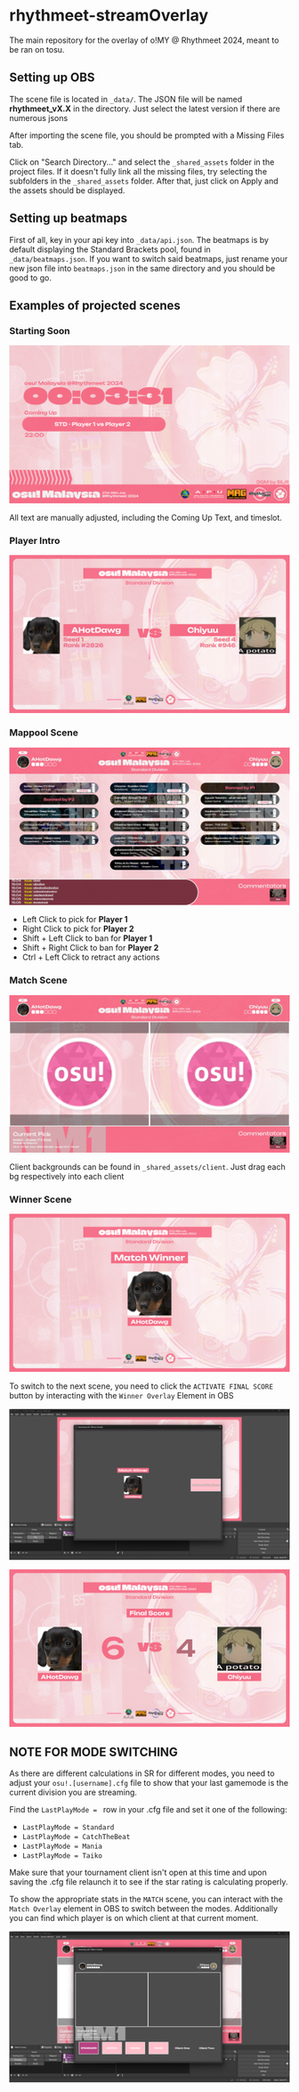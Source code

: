 # rhythmeet-streamOverlay
The main repository for the overlay of o!MY @ Rhythmeet 2024, meant to be ran on tosu.

## Setting up OBS
The scene file is located in `_data/`. The JSON file will be named **rhythmeet_vX.X** in the directory. Just select the latest version if there are numerous jsons

After importing the scene file, you should be prompted with a Missing Files tab.

Click on "Search Directory..." and select the `_shared_assets` folder in the project files. If it doesn't fully link all the missing files, try selecting the subfolders in the `_shared_assets` folder. After that, just click on Apply and the assets should be displayed.

## Setting up beatmaps
First of all, key in your api key into `_data/api.json`.
The beatmaps is by default displaying the Standard Brackets pool, found in `_data/beatmaps.json`. If you want to switch said beatmaps, just rename your new json file into `beatmaps.json` in the same directory and you should be good to go.

## Examples of projected scenes
### Starting Soon
![alt text](_setup/image.png)

All text are manually adjusted, including the Coming Up Text, and timeslot.

### Player Intro
![alt text](_setup/image-1.png)

### Mappool Scene
![alt text](_setup/image-3.png)

- Left Click to pick for **Player 1**
- Right Click to pick for **Player 2**
- Shift + Left Click to ban for **Player 1**
- Shift + Right Click to ban for **Player 2**
- Ctrl + Left Click to retract any actions

### Match Scene
![alt text](_setup/image-4.png)

Client backgrounds can be found in `_shared_assets/client`. Just drag each bg respectively into each client

### Winner Scene
![alt text](_setup/image-5.png)

To switch to the next scene, you need to click the `ACTIVATE FINAL SCORE` button by interacting with the `Winner Overlay` Element in OBS

![alt text](_setup/image-6.png)

![alt text](_setup/image-7.png)

## NOTE FOR MODE SWITCHING
As there are different calculations in SR for different modes, you need to adjust your `osu!.[username].cfg` file to show that your last gamemode is the current division you are streaming.

Find the `LastPlayMode = ` row in your .cfg file and set it one of the following:
- `LastPlayMode = Standard`
- `LastPlayMode = CatchTheBeat`
- `LastPlayMode = Mania`
- `LastPlayMode = Taiko`

Make sure that your tournament client isn't open at this time and upon saving the .cfg file relaunch it to see if the star rating is calculating properly. 

To show the appropriate stats in the `MATCH` scene, you can interact with the `Match Overlay` element in OBS to switch between the modes. Additionally you can find which player is on which client at that current moment.

![alt text](_setup/image-8.png)